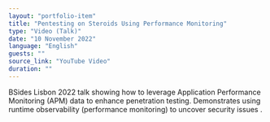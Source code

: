 ```yaml
---
layout: "portfolio-item"
title: "Pentesting on Steroids Using Performance Monitoring"
type: "Video (Talk)"
date: "10 November 2022"
language: "English"
guests: ""
source_link: "YouTube Video"
duration: ""
---
```


BSides Lisbon 2022 talk showing how to leverage Application Performance Monitoring (APM) data to enhance penetration testing. Demonstrates using runtime observability (performance monitoring) to uncover security issues .
